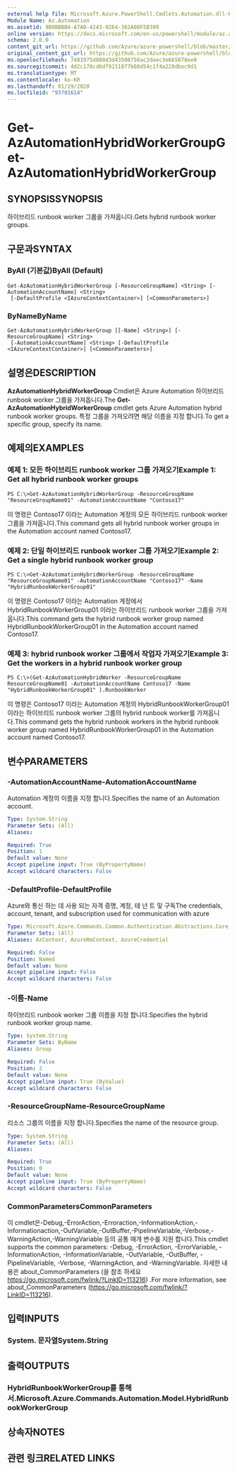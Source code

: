 ```yaml
---
external help file: Microsoft.Azure.PowerShell.Cmdlets.Automation.dll-Help.xml
Module Name: Az.Automation
ms.assetid: 9B0BBBB4-A7A0-4243-9264-362A00F5B399
online version: https://docs.microsoft.com/en-us/powershell/module/az.automation/get-azautomationhybridworkergroup
schema: 2.0.0
content_git_url: https://github.com/Azure/azure-powershell/blob/master/src/Automation/Automation/help/Get-AzAutomationHybridWorkerGroup.md
original_content_git_url: https://github.com/Azure/azure-powershell/blob/master/src/Automation/Automation/help/Get-AzAutomationHybridWorkerGroup.md
ms.openlocfilehash: 7481975d880d3d43508756ac2daec3e665878ee0
ms.sourcegitcommit: 4d2c178cd6df9151877b08d54c1f4a228dbec9d1
ms.translationtype: MT
ms.contentlocale: ko-KR
ms.lasthandoff: 01/29/2020
ms.locfileid: "93701614"
---
```

# <span data-ttu-id="78c28-101">Get-AzAutomationHybridWorkerGroup</span><span class="sxs-lookup"><span data-stu-id="78c28-101">Get-AzAutomationHybridWorkerGroup</span></span>

## <span data-ttu-id="78c28-102">SYNOPSIS</span><span class="sxs-lookup"><span data-stu-id="78c28-102">SYNOPSIS</span></span>
<span data-ttu-id="78c28-103">하이브리드 runbook worker 그룹을 가져옵니다.</span><span class="sxs-lookup"><span data-stu-id="78c28-103">Gets hybrid runbook worker groups.</span></span>

## <span data-ttu-id="78c28-104">구문과</span><span class="sxs-lookup"><span data-stu-id="78c28-104">SYNTAX</span></span>

### <span data-ttu-id="78c28-105">ByAll (기본값)</span><span class="sxs-lookup"><span data-stu-id="78c28-105">ByAll (Default)</span></span>
```
Get-AzAutomationHybridWorkerGroup [-ResourceGroupName] <String> [-AutomationAccountName] <String>
 [-DefaultProfile <IAzureContextContainer>] [<CommonParameters>]
```

### <span data-ttu-id="78c28-106">ByName</span><span class="sxs-lookup"><span data-stu-id="78c28-106">ByName</span></span>
```
Get-AzAutomationHybridWorkerGroup [[-Name] <String>] [-ResourceGroupName] <String>
 [-AutomationAccountName] <String> [-DefaultProfile <IAzureContextContainer>] [<CommonParameters>]
```

## <span data-ttu-id="78c28-107">설명은</span><span class="sxs-lookup"><span data-stu-id="78c28-107">DESCRIPTION</span></span>
<span data-ttu-id="78c28-108">**AzAutomationHybridWorkerGroup** Cmdlet은 Azure Automation 하이브리드 runbook worker 그룹을 가져옵니다.</span><span class="sxs-lookup"><span data-stu-id="78c28-108">The **Get-AzAutomationHybridWorkerGroup** cmdlet gets Azure Automation hybrid runbook worker groups.</span></span>
<span data-ttu-id="78c28-109">특정 그룹을 가져오려면 해당 이름을 지정 합니다.</span><span class="sxs-lookup"><span data-stu-id="78c28-109">To get a specific group, specify its name.</span></span>

## <span data-ttu-id="78c28-110">예제의</span><span class="sxs-lookup"><span data-stu-id="78c28-110">EXAMPLES</span></span>

### <span data-ttu-id="78c28-111">예제 1: 모든 하이브리드 runbook worker 그룹 가져오기</span><span class="sxs-lookup"><span data-stu-id="78c28-111">Example 1: Get all hybrid runbook worker groups</span></span>
```
PS C:\>Get-AzAutomationHybridWorkerGroup -ResourceGroupName "ResourceGroupName01" -AutomationAccountName "Contoso17"
```

<span data-ttu-id="78c28-112">이 명령은 Contoso17 이라는 Automation 계정의 모든 하이브리드 runbook worker 그룹을 가져옵니다.</span><span class="sxs-lookup"><span data-stu-id="78c28-112">This command gets all hybrid runbook worker groups in the Automation account named Contoso17.</span></span>

### <span data-ttu-id="78c28-113">예제 2: 단일 하이브리드 runbook worker 그룹 가져오기</span><span class="sxs-lookup"><span data-stu-id="78c28-113">Example 2: Get a single hybrid runbook worker group</span></span>
```
PS C:\>Get-AzAutomationHybridWorkerGroup -ResourceGroupName "ResourceGroupName01" -AutomationAccountName "Contoso17" -Name "HybridRunbookWorkerGroup01"
```

<span data-ttu-id="78c28-114">이 명령은 Contoso17 이라는 Automation 계정에서 HybridRunbookWorkerGroup01 이라는 하이브리드 runbook worker 그룹을 가져옵니다.</span><span class="sxs-lookup"><span data-stu-id="78c28-114">This command gets the hybrid runbook worker group named HybridRunbookWorkerGroup01 in the Automation account named Contoso17.</span></span>

### <span data-ttu-id="78c28-115">예제 3: hybrid runbook worker 그룹에서 작업자 가져오기</span><span class="sxs-lookup"><span data-stu-id="78c28-115">Example 3: Get the workers in a hybrid runbook worker group</span></span>
```
PS C:\>(Get-AzAutomationHybridWorker -ResourceGroupName ResourceGroupName01 -AutomationAccountName Contoso17 -Name "HybridRunbookWorkerGroup01" ).RunbookWorker
```

<span data-ttu-id="78c28-116">이 명령은 Contoso17 이라는 Automation 계정의 HybridRunbookWorkerGroup01 이라는 하이브리드 runbook worker 그룹의 hybrid runbook worker를 가져옵니다.</span><span class="sxs-lookup"><span data-stu-id="78c28-116">This command gets the hybrid runbook workers in the hybrid runbook worker group named HybridRunbookWorkerGroup01 in the Automation account named Contoso17.</span></span>

## <span data-ttu-id="78c28-117">변수</span><span class="sxs-lookup"><span data-stu-id="78c28-117">PARAMETERS</span></span>

### <span data-ttu-id="78c28-118">-AutomationAccountName</span><span class="sxs-lookup"><span data-stu-id="78c28-118">-AutomationAccountName</span></span>
<span data-ttu-id="78c28-119">Automation 계정의 이름을 지정 합니다.</span><span class="sxs-lookup"><span data-stu-id="78c28-119">Specifies the name of an Automation account.</span></span>

```yaml
Type: System.String
Parameter Sets: (All)
Aliases:

Required: True
Position: 1
Default value: None
Accept pipeline input: True (ByPropertyName)
Accept wildcard characters: False
```

### <span data-ttu-id="78c28-120">-DefaultProfile</span><span class="sxs-lookup"><span data-stu-id="78c28-120">-DefaultProfile</span></span>
<span data-ttu-id="78c28-121">Azure와 통신 하는 데 사용 되는 자격 증명, 계정, 테 넌 트 및 구독</span><span class="sxs-lookup"><span data-stu-id="78c28-121">The credentials, account, tenant, and subscription used for communication with azure</span></span>

```yaml
Type: Microsoft.Azure.Commands.Common.Authentication.Abstractions.Core.IAzureContextContainer
Parameter Sets: (All)
Aliases: AzContext, AzureRmContext, AzureCredential

Required: False
Position: Named
Default value: None
Accept pipeline input: False
Accept wildcard characters: False
```

### <span data-ttu-id="78c28-122">-이름</span><span class="sxs-lookup"><span data-stu-id="78c28-122">-Name</span></span>
<span data-ttu-id="78c28-123">하이브리드 runbook worker 그룹 이름을 지정 합니다.</span><span class="sxs-lookup"><span data-stu-id="78c28-123">Specifies the hybrid runbook worker group name.</span></span>

```yaml
Type: System.String
Parameter Sets: ByName
Aliases: Group

Required: False
Position: 2
Default value: None
Accept pipeline input: True (ByValue)
Accept wildcard characters: False
```

### <span data-ttu-id="78c28-124">-ResourceGroupName</span><span class="sxs-lookup"><span data-stu-id="78c28-124">-ResourceGroupName</span></span>
<span data-ttu-id="78c28-125">리소스 그룹의 이름을 지정 합니다.</span><span class="sxs-lookup"><span data-stu-id="78c28-125">Specifies the name of the resource group.</span></span>

```yaml
Type: System.String
Parameter Sets: (All)
Aliases:

Required: True
Position: 0
Default value: None
Accept pipeline input: True (ByPropertyName)
Accept wildcard characters: False
```

### <span data-ttu-id="78c28-126">CommonParameters</span><span class="sxs-lookup"><span data-stu-id="78c28-126">CommonParameters</span></span>
<span data-ttu-id="78c28-127">이 cmdlet은-Debug,-ErrorAction,-Erroraction,-InformationAction,-Informationaction,-OutVariable,-OutBuffer,-PipelineVariable,-Verbose,-WarningAction,-WarningVariable 등의 공통 매개 변수를 지원 합니다.</span><span class="sxs-lookup"><span data-stu-id="78c28-127">This cmdlet supports the common parameters: -Debug, -ErrorAction, -ErrorVariable, -InformationAction, -InformationVariable, -OutVariable, -OutBuffer, -PipelineVariable, -Verbose, -WarningAction, and -WarningVariable.</span></span> <span data-ttu-id="78c28-128">자세한 내용은 about_CommonParameters (을 참조 하세요 https://go.microsoft.com/fwlink/?LinkID=113216) .</span><span class="sxs-lookup"><span data-stu-id="78c28-128">For more information, see about_CommonParameters (https://go.microsoft.com/fwlink/?LinkID=113216).</span></span>

## <span data-ttu-id="78c28-129">입력</span><span class="sxs-lookup"><span data-stu-id="78c28-129">INPUTS</span></span>

### <span data-ttu-id="78c28-130">System. 문자열</span><span class="sxs-lookup"><span data-stu-id="78c28-130">System.String</span></span>

## <span data-ttu-id="78c28-131">출력</span><span class="sxs-lookup"><span data-stu-id="78c28-131">OUTPUTS</span></span>

### <span data-ttu-id="78c28-132">HybridRunbookWorkerGroup를 통해 서.</span><span class="sxs-lookup"><span data-stu-id="78c28-132">Microsoft.Azure.Commands.Automation.Model.HybridRunbookWorkerGroup</span></span>

## <span data-ttu-id="78c28-133">상속자</span><span class="sxs-lookup"><span data-stu-id="78c28-133">NOTES</span></span>

## <span data-ttu-id="78c28-134">관련 링크</span><span class="sxs-lookup"><span data-stu-id="78c28-134">RELATED LINKS</span></span>
